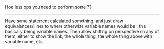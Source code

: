 Hoe less ops you need to perform some ??

---

Have some statement calculated something, and just draw equivalences/llines to where otherwize variable names would be : this basically being variable names. Then allow shifting on perspective on any of them, either to show the link, the whole thing, the whole thing above with variable name, etx..